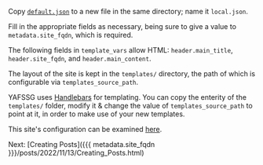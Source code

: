 
Copy [`default.json`](https://github.com/rpj/yafssg/blob/main/config/default.json)
to a new file in the same directory; name it `local.json`.

Fill in the appropriate fields as necessary, being sure to give a value to `metadata.site_fqdn`, which is required.

The following fields in `template_vars` allow HTML: `header.main_title`, `header.site_fqdn`,
and `header.main_content`.

The layout of the site is kept in the `templates/` directory, the path of which is configurable via 
`templates_source_path`.

YAFSSG uses [Handlebars](https://handlebarsjs.com/) for templating. You can copy
the enterity of the `templates/` folder, modify it & change the value of `templates_source_path`
to point at it, in order to make use of your new templates.

This site's configuration can be examined
[here](https://github.com/rpj/yafssg/blob/main/doc-demo/config/demo.json).



Next: [Creating Posts]({{{ metadata.site_fqdn }}}/posts/2022/11/13/Creating_Posts.html)
